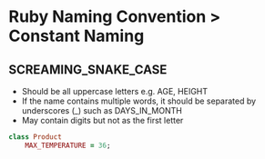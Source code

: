 # Ruby Naming Convention > Constant Naming

## SCREAMING_SNAKE_CASE

* Should be all uppercase letters e.g. AGE, HEIGHT
* If the name contains multiple words, it should be separated by underscores (_) such as DAYS_IN_MONTH
* May contain digits but not as the first letter

```ruby
class Product
    MAX_TEMPERATURE = 36;
```
